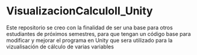# VisualizacionCalculoII_Unity
Este repositorio se creo con la finalidad de ser una base para otros estudiantes de próximos semestres, para que tengan un código base para modificar y mejorar el programa en Unity que sera utilizado para la vizualisación de cálculo de varias variables
